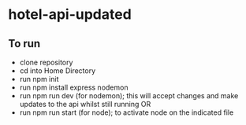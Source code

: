 # hotel-api-updated

## To run

* clone repository
* cd into Home Directory
* run npm init
* run npm install express nodemon 
* run npm run dev (for nodemon); this will accept changes and make updates to the api whilst still running OR
* run npm run start (for node); to activate node on the indicated file
